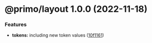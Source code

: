 # @primo/layout 1.0.0 (2022-11-18)


### Features

* **tokens:** including new token values ([10f1161](https://github.com/primo-design-system/primo/commit/10f11615e87e00bcc691c18ccd04913c1bec8362))
